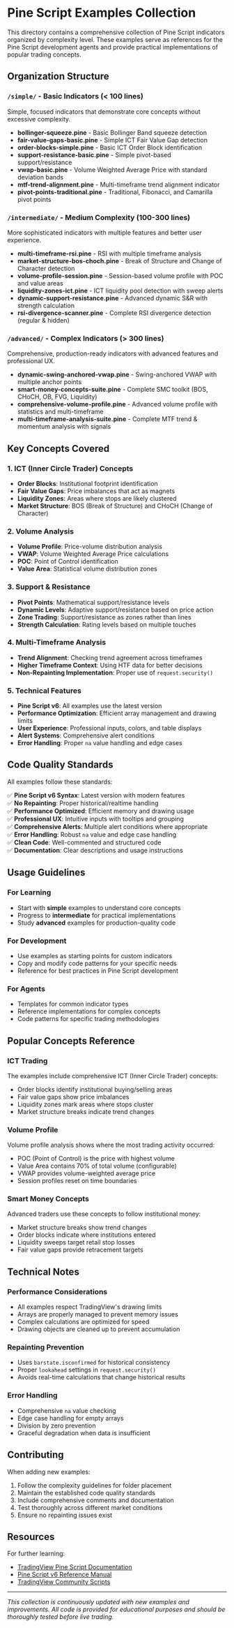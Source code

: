 # Pine Script Examples Collection

This directory contains a comprehensive collection of Pine Script indicators organized by complexity level. These examples serve as references for the Pine Script development agents and provide practical implementations of popular trading concepts.

## Organization Structure

### `/simple/` - Basic Indicators (< 100 lines)
Simple, focused indicators that demonstrate core concepts without excessive complexity.

- **bollinger-squeeze.pine** - Basic Bollinger Band squeeze detection
- **fair-value-gaps-basic.pine** - Simple ICT Fair Value Gap detection
- **order-blocks-simple.pine** - Basic ICT Order Block identification  
- **support-resistance-basic.pine** - Simple pivot-based support/resistance
- **vwap-basic.pine** - Volume Weighted Average Price with standard deviation bands
- **mtf-trend-alignment.pine** - Multi-timeframe trend alignment indicator
- **pivot-points-traditional.pine** - Traditional, Fibonacci, and Camarilla pivot points

### `/intermediate/` - Medium Complexity (100-300 lines)
More sophisticated indicators with multiple features and better user experience.

- **multi-timeframe-rsi.pine** - RSI with multiple timeframe analysis
- **market-structure-bos-choch.pine** - Break of Structure and Change of Character detection
- **volume-profile-session.pine** - Session-based volume profile with POC and value areas
- **liquidity-zones-ict.pine** - ICT liquidity pool detection with sweep alerts
- **dynamic-support-resistance.pine** - Advanced dynamic S&R with strength calculation
- **rsi-divergence-scanner.pine** - Complete RSI divergence detection (regular & hidden)

### `/advanced/` - Complex Indicators (> 300 lines)
Comprehensive, production-ready indicators with advanced features and professional UX.

- **dynamic-swing-anchored-vwap.pine** - Swing-anchored VWAP with multiple anchor points
- **smart-money-concepts-suite.pine** - Complete SMC toolkit (BOS, CHoCH, OB, FVG, Liquidity)
- **comprehensive-volume-profile.pine** - Advanced volume profile with statistics and multi-timeframe
- **multi-timeframe-analysis-suite.pine** - Complete MTF trend & momentum analysis with signals

## Key Concepts Covered

### 1. ICT (Inner Circle Trader) Concepts
- **Order Blocks**: Institutional footprint identification
- **Fair Value Gaps**: Price imbalances that act as magnets
- **Liquidity Zones**: Areas where stops are likely clustered
- **Market Structure**: BOS (Break of Structure) and CHoCH (Change of Character)

### 2. Volume Analysis
- **Volume Profile**: Price-volume distribution analysis
- **VWAP**: Volume Weighted Average Price calculations
- **POC**: Point of Control identification
- **Value Area**: Statistical volume distribution zones

### 3. Support & Resistance
- **Pivot Points**: Mathematical support/resistance levels
- **Dynamic Levels**: Adaptive support/resistance based on price action
- **Zone Trading**: Support/resistance as zones rather than lines
- **Strength Calculation**: Rating levels based on multiple touches

### 4. Multi-Timeframe Analysis
- **Trend Alignment**: Checking trend agreement across timeframes
- **Higher Timeframe Context**: Using HTF data for better decisions
- **Non-Repainting Implementation**: Proper use of `request.security()`

### 5. Technical Features
- **Pine Script v6**: All examples use the latest version
- **Performance Optimization**: Efficient array management and drawing limits
- **User Experience**: Professional inputs, colors, and table displays
- **Alert Systems**: Comprehensive alert conditions
- **Error Handling**: Proper `na` value handling and edge cases

## Code Quality Standards

All examples follow these standards:

✅ **Pine Script v6 Syntax**: Latest version with modern features  
✅ **No Repainting**: Proper historical/realtime handling  
✅ **Performance Optimized**: Efficient memory and drawing usage  
✅ **Professional UX**: Intuitive inputs with tooltips and grouping  
✅ **Comprehensive Alerts**: Multiple alert conditions where appropriate  
✅ **Error Handling**: Robust `na` value and edge case handling  
✅ **Clean Code**: Well-commented and structured code  
✅ **Documentation**: Clear descriptions and usage instructions  

## Usage Guidelines

### For Learning
- Start with **simple** examples to understand core concepts
- Progress to **intermediate** for practical implementations
- Study **advanced** examples for production-quality code

### For Development
- Use examples as starting points for custom indicators
- Copy and modify code patterns for your specific needs
- Reference for best practices in Pine Script development

### For Agents
- Templates for common indicator types
- Reference implementations for complex concepts
- Code patterns for specific trading methodologies

## Popular Concepts Reference

### ICT Trading
The examples include comprehensive ICT (Inner Circle Trader) concepts:
- Order blocks identify institutional buying/selling areas
- Fair value gaps show price imbalances
- Liquidity zones mark areas where stops cluster
- Market structure breaks indicate trend changes

### Volume Profile
Volume profile analysis shows where the most trading activity occurred:
- POC (Point of Control) is the price with highest volume
- Value Area contains 70% of total volume (configurable)
- VWAP provides volume-weighted average price
- Session profiles reset on time boundaries

### Smart Money Concepts
Advanced traders use these concepts to follow institutional money:
- Market structure breaks show trend changes
- Order blocks indicate where institutions entered
- Liquidity sweeps target retail stop losses
- Fair value gaps provide retracement targets

## Technical Notes

### Performance Considerations
- All examples respect TradingView's drawing limits
- Arrays are properly managed to prevent memory issues
- Complex calculations are optimized for speed
- Drawing objects are cleaned up to prevent accumulation

### Repainting Prevention
- Uses `barstate.isconfirmed` for historical consistency
- Proper `lookahead` settings in `request.security()`
- Avoids real-time calculations that change historical results

### Error Handling
- Comprehensive `na` value checking
- Edge case handling for empty arrays
- Division by zero prevention
- Graceful degradation when data is insufficient

## Contributing

When adding new examples:
1. Follow the complexity guidelines for folder placement
2. Maintain the established code quality standards
3. Include comprehensive comments and documentation
4. Test thoroughly across different market conditions
5. Ensure no repainting issues exist

## Resources

For further learning:
- [TradingView Pine Script Documentation](https://www.tradingview.com/pine-script-docs/)
- [Pine Script v6 Reference Manual](https://www.tradingview.com/pine-script-reference/v6/)
- [TradingView Community Scripts](https://www.tradingview.com/scripts/)

---

*This collection is continuously updated with new examples and improvements. All code is provided for educational purposes and should be thoroughly tested before live trading.*
